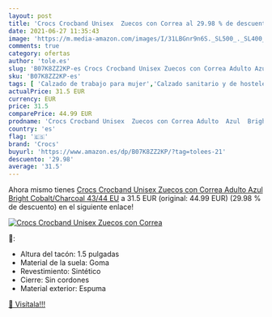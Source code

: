 ```yaml
---
layout: post
title: 'Crocs Crocband Unisex  Zuecos con Correa al 29.98 % de descuento'
date: 2021-06-27 11:35:43
image: 'https://m.media-amazon.com/images/I/31LBGnr9n6S._SL500_._SL400_.jpg'
comments: true
category: ofertas
author: 'tole.es'
slug: 'B07K8ZZ2KP-es Crocs Crocband Unisex Zuecos con Correa Adulto Azul Bright...'
sku: 'B07K8ZZ2KP-es'
tags: [ 'Calzado de trabajo para mujer','Calzado sanitario y de hostelería para mujer','Zapatos','Zapatos para mujer','Zapatos y complementos','Zuecos sanitarios y de hostelería para mujer','Zuecos y mules de mujer','crocs','zuecos', ]
actualPrice: 31.5 EUR
currency: EUR
price: 31.5
comparePrice: 44.99 EUR
prodname: 'Crocs Crocband Unisex  Zuecos con Correa Adulto  Azul  Bright Cobalt/Charcoal   43/44 EU'
country: 'es'
flag: '🇪🇸'
brand: 'Crocs'
buyurl: 'https://www.amazon.es/dp/B07K8ZZ2KP/?tag=tolees-21'
descuento: '29.98'
average: '31.5'
---
```


Ahora mismo tienes [Crocs Crocband Unisex  Zuecos con Correa Adulto  Azul  Bright Cobalt/Charcoal   43/44 EU](https://www.amazon.es/dp/B07K8ZZ2KP/?tag=tolees-21) a 31.5 EUR (original: 44.99 EUR) (29.98 %  de descuento) en el siguiente enlace!

[![Crocs Crocband Unisex  Zuecos con Correa](https://m.media-amazon.com/images/I/31LBGnr9n6S._SL500_._SL400_.jpg)](https://www.amazon.es/dp/B07K8ZZ2KP/?tag=tolees-21)

🔎:

- Altura del tacón: 1.5 pulgadas
- Material de la suela: Goma
- Revestimiento: Sintético
- Cierre: Sin cordones
- Material exterior: Espuma

[🛒 Visítala!!!](https://www.amazon.es/dp/B07K8ZZ2KP/?tag=tolees-21)
